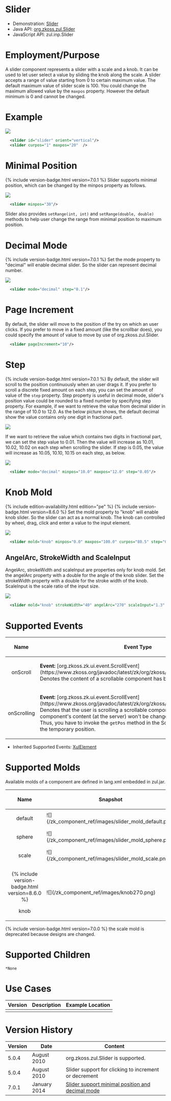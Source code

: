 

# Slider

- Demonstration: [Slider](http://www.zkoss.org/zkdemo/input/slider)
- Java API: [org.zkoss.zul.Slider](https://www.zkoss.org/javadoc/latest/zk/org/zkoss/zul/Slider.html)
- JavaScript API: <javadoc directory="jsdoc">zul.inp.Slider</javadoc>


# Employment/Purpose

A slider component represents a slider with a scale and a knob. It can
be used to let user select a value by sliding the knob along the scale.
A slider accepts a range of value starting from 0 to certain maximum
value. The default maximum value of slider scale is 100. You could
change the maximum allowed value by the `maxpos` property. However the
default minimum is 0 and cannot be changed.

# Example

![](/zk_component_ref/images/ZKComRef_Slider.png)

```xml
  <slider id="slider" orient="vertical"/>
  <slider curpos="1" maxpos="20"  />
```

# Minimal Position

{% include version-badge.html version=7.0.1 %} Slider supports minimal position,
which can be changed by the minpos property as follows.

![](/zk_component_ref/images/min_slider.png)

```xml
  <slider minpos="30"/>
```

Slider also provides `setRange(int, int)` and `setRange(double, double)`
methods to help user change the range from minimal position to maximum
position.

# Decimal Mode

{% include version-badge.html version=7.0.1 %} Set the mode property to "decimal"
will enable decimal slider. So the slider can represent decimal number.

![](/zk_component_ref/images/dec_slider.png)

```xml
  <slider mode="decimal" step="0.1"/>
```

# Page Increment

By default, the slider will move to the position of the try on which an
user clicks. If you prefer to move in a fixed amount (like the scrollbar
does), you could specify the amount of value to move by use of
<javadoc method="setPageIncrement(int)">org.zkoss.zul.Slider</javadoc>.

```xml
  <slider pageIncrement="10"/>
```

# Step

{% include version-badge.html version=7.0.1 %} By default, the slider will scroll to
the position continuously when an user drags it. If you prefer to scroll
a discrete fixed amount on each step, you can set the amount of value of
the `step` property. Step property is useful in decimal mode, slider's
position value could be rounded to a fixed number by specifying step
property. For example, if we want to retrieve the value from decimal
slider in the range of 10.0 to 12.0. As the below picture shows, the
default decimal show the value contains only one digit in fractional
part.

![](/zk_component_ref/images/dec_slider_no_step.png)

If we want to retrieve the value which contains two digits in fractional
part, we can set the step value to 0.01. Then the value will increase as
10.01, 10.02, 10.02 on each step when scrolling the slider. If step is
0.05, the value will increase as 10.05, 10.10, 10.15 on each step, as
below.

![](/zk_component_ref/images/dec_slider_step.png)

```xml
  <slider mode="decimal" minpos="10.0" maxpos="12.0" step="0.05"/>
```

# Knob Mold

{% include edition-availability.html edition="pe" %} {% include version-badge.html version=8.6.0 %} Set the mold
property to "knob" will enable knob slider. So the slider can act as a
normal knob. The knob can controlled by wheel, drag, click and enter a
value to the input element.

![](/zk_component_ref/images/knob360.png)

```xml
  <slider mold="knob" minpos="0.0" maxpos="100.0" curpos="80.5" step="0.5" strokeWidth="40"/>
```

## AngelArc, StrokeWidth and ScaleInput

AngelArc, strokeWidth and scaleInput are properties only for knob mold.
Set the angelArc property with a double for the angle of the knob
slider. Set the strokeWidth property with a double for the stroke width
of the knob. ScaleInput is the scale ratio of the input size.

![](/zk_component_ref/images/knob270.png)

```xml
  <slider mold="knob" strokeWidth="40" angelArc="270" scaleInput="1.3" minpos="0.0" maxpos="100.0" curpos="80.5" step="0.5"/>
```

# Supported Events

<table>
<thead>
<tr class="header">
<th><center>
<p>Name</p>
</center></th>
<th><center>
<p>Event Type</p>
</center></th>
</tr>
</thead>
<tbody>
<tr class="odd">
<td><center>
<p>onScroll</p>
</center></td>
<td><p><strong>Event:</strong>
[org.zkoss.zk.ui.event.ScrollEvent](https://www.zkoss.org/javadoc/latest/zk/org/zkoss/zk/ui/event/ScrollEvent.html) Denotes the content
of a scrollable component has been scrolled by the user.</p></td>
</tr>
<tr class="even">
<td><center>
<p>onScrolling</p>
</center></td>
<td><p><strong>Event:</strong>
[org.zkoss.zk.ui.event.ScrollEvent](https://www.zkoss.org/javadoc/latest/zk/org/zkoss/zk/ui/event/ScrollEvent.html) Denotes that the
user is scrolling a scrollable component. Notice that the component's
content (at the server) won't be changed until onScroll is received.
Thus, you have to invoke the <code>getPos</code> method in the
ScrollEvent class to retrieve the temporary position.</p></td>
</tr>
</tbody>
</table>

- Inherited Supported Events: [ XulElement]({{site.baseurl}}/zk_component_ref/base_components/xulelement#Supported_Events)

# Supported Molds

Available molds of a component are defined in lang.xml embedded in
zul.jar.

<table>
<thead>
<tr class="header">
<th><center>
<p>Name</p>
</center></th>
<th><center>
<p>Snapshot</p>
</center></th>
</tr>
</thead>
<tbody>
<tr class="odd">
<td><center>
<p>default</p>
</center></td>
<td>![](/zk_component_ref/images/slider_mold_default.png)</td>
</tr>
<tr class="even">
<td><center>
<p>sphere</p>
</center></td>
<td>![](/zk_component_ref/images/slider_mold_sphere.png)</td>
</tr>
<tr class="odd">
<td><center>
<p>scale</p>
</center></td>
<td>![](/zk_component_ref/images/slider_mold_scale.png)</td>
</tr>
<tr class="even">
<td><center>
<p>{% include version-badge.html version=8.6.0 %}</p>
</center>
<center>
<p>knob</p>
</center></td>
<td>![](/zk_component_ref/images/knob270.png)</td>
</tr>
</tbody>
</table>

{% include version-badge.html version=7.0.0 %} the scale mold is deprecated because
designs are changed.

# Supported Children

`*None`

# Use Cases

| Version | Description | Example Location |
|---------|-------------|------------------|
|         |             |                  |

# Version History



| Version | Date         | Content                                                                                     |
|---------|--------------|---------------------------------------------------------------------------------------------|
| 5.0.4   | August 2010  | <javadoc method="setPageIncrement(int)">org.zkoss.zul.Slider</javadoc> is supported.        |
| 5.0.4   | August 2010  | Slider support for clicking to increment or decrement                                       |
| 7.0.1   | January 2014 | [Slider support minimal position and decimal mode](http://tracker.zkoss.org/browse/ZK-2085) |


